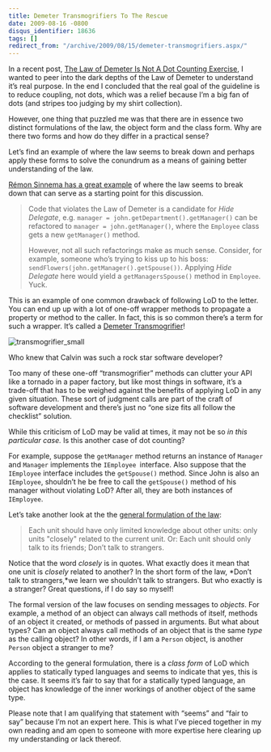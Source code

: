 ```yaml
---
title: Demeter Transmogrifiers To The Rescue
date: 2009-08-16 -0800
disqus_identifier: 18636
tags: []
redirect_from: "/archive/2009/08/15/demeter-transmogrifiers.aspx/"
---
```


In a recent post, [The Law of Demeter Is Not A Dot Counting
Exercise](https://haacked.com/archive/2009/07/14/law-of-demeter-dot-counting.aspx "Law of Demeter Dot Counting"),
I wanted to peer into the dark depths of the Law of Demeter to
understand it’s real purpose. In the end I concluded that the real goal
of the guideline is to reduce coupling, not dots, which was a relief
because I’m a big fan of dots (and stripes too judging by my shirt
collection).

However, one thing that puzzled me was that there are in essence two
distinct formulations of the law, the object form and the class form.
Why are there two forms and how do they differ in a practical sense?

Let’s find an example of where the law seems to break down and perhaps
apply these forms to solve the conundrum as a means of gaining better
understanding of the law.

[Rémon Sinnema has a great
example](http://sinnema313.wordpress.com/2008/06/16/the-law-of-demeter/ "The Law of Demeter")
of where the law seems to break down that can serve as a starting point
for this discussion.

> Code that violates the Law of Demeter is a candidate for *Hide
> Delegate*, e.g. `manager = john.getDepartment().getManager()` can be
> refactored to `manager = john.getManager()`, where the `Employee`
> class gets a new `getManager()` method.
>
> However, not all such refactorings make as much sense. Consider, for
> example, someone who’s trying to kiss up to his boss:
> `sendFlowers(john.getManager().getSpouse())`. Applying *Hide Delegate*
> here would yield a `getManagersSpouse()` method in `Employee`. Yuck.

This is an example of one common drawback of following LoD to the
letter. You can end up up with a lot of one-off wrapper methods to
propagate a property or method to the caller. In fact, this is so common
there’s a term for such a wrapper. It’s called a [Demeter
Transmogrifier](http://en.wikipedia.org/wiki/Transmogrifier_(computer_science) "Transmogrifier on Wikipedia")!

![transmogrifier\_small](https://haacked.com/images/haacked_com/WindowsLiveWriter/DemeterTransmogrifiersToTheRescue_9721/transmogrifier_small_3.jpg "transmogrifier_small")

Who knew that Calvin was such a rock star software developer?

Too many of these one-off “transmogrifier” methods can clutter your API
like a tornado in a paper factory, but like most things in software,
it’s a trade-off that has to be weighed against the benefits of applying
LoD in any given situation. These sort of judgment calls are part of the
craft of software development and there’s just no “one size fits all
follow the checklist” solution.

While this criticism of LoD may be valid at times, it may not be so *in
this particular case.* Is this another case of dot counting?

For example, suppose the `getManager` method returns an instance of
`Manager` and `Manager` implements the `IEmployee `interface. Also
suppose that the `IEmployee` interface includes the `getSpouse()`
method. Since John is also an `IEmployee`, shouldn’t he be free to call
the `getSpouse()` method of his manager without violating LoD? After
all, they are both instances of `IEmployee`.

Let’s take another look at the the [general formulation of the
law](http://www.ccs.neu.edu/research/demeter/demeter-method/LawOfDemeter/general-formulation.html "General formulation of the law"):

> Each unit should have only limited knowledge about other units: only
> units "closely" related to the current unit. Or: Each unit should only
> talk to its friends; Don’t talk to strangers.

Notice that the word *closely* is in quotes. What exactly does it mean
that one unit is *closely* related to another? In the short form of the
law, *Don’t talk to strangers,*we learn we shouldn’t talk to strangers.
But who exactly is a stranger? Great questions, if I do say so myself!

The formal version of the law focuses on sending messages to *objects*.
For example, a method of an object can always call methods of itself,
methods of an object it created, or methods of passed in arguments. But
what about types? Can an object always call methods of an object that is
the same *type* as the calling object? In other words, if I am a
`Person` object, is another `Person` object a stranger to me?

According to the general formulation, there is a *class form* of LoD
which applies to statically typed languages and seems to indicate that
yes, this is the case. It seems it’s fair to say that for a statically
typed language, an object has knowledge of the inner workings of another
object of the same type.

Please note that I am qualifying that statement with “seems” and “fair
to say” because I’m not an expert here. This is what I’ve pieced
together in my own reading and am open to someone with more expertise
here clearing up my understanding or lack thereof.

